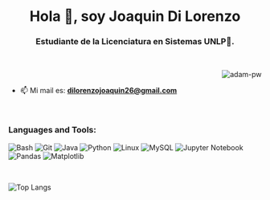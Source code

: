 <h1 align="center">Hola 👋, soy Joaquin Di Lorenzo </h1>
<h3 align="center">Estudiante de la Licenciatura en Sistemas UNLP🌟.</h3>

<br />

<p align="right"><img src="https://github.com/Adam-pw/Adam-pw/blob/main/animation_500_kxa883sd.gif" alt="adam-pw" /></p>

- 📫 Mi mail es: **dilorenzojoaquin26@gmail.com**

<br>

<h3>Languages and Tools:</h3>
<p align="left">
  <img src="https://img.shields.io/badge/-Bash-4EAA25?logo=gnu-bash" alt="Bash" />
  <img src="https://img.shields.io/badge/-Git-F05032?logo=git" alt="Git" />
  <img src="https://img.shields.io/badge/-Java-007396?logo=java" alt="Java" />
  <img src="https://img.shields.io/badge/-Python-3776AB?logo=python" alt="Python" />
  <img src="https://img.shields.io/badge/-Linux-FCC624?logo=linux" alt="Linux" />
  <img src="https://img.shields.io/badge/-MySQL-4479A1?logo=mysql" alt="MySQL" />
  <img src="https://img.shields.io/badge/-Jupyter-FF6F00?logo=jupyter" alt="Jupyter Notebook" />
  <img src="https://img.shields.io/badge/-Pandas-150458?logo=pandas" alt="Pandas" />
  <img src="https://img.shields.io/badge/-Matplotlib-005C6B?logo=matplotlib" alt="Matplotlib" />
</p>

<br>

![Top Langs](https://github-readme-stats.vercel.app/api/top-langs/?username=JoaquinDiLorenzo&layout=compact&theme=transparent)

      

